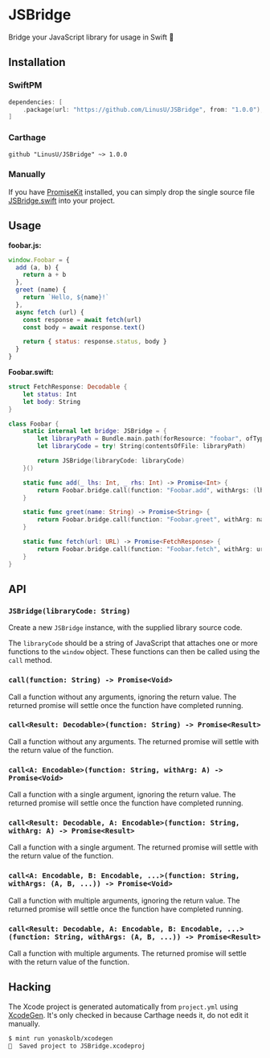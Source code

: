 # JSBridge

Bridge your JavaScript library for usage in Swift 🚀

## Installation

### SwiftPM

```swift
dependencies: [
    .package(url: "https://github.com/LinusU/JSBridge", from: "1.0.0"),
]
```

### Carthage

```text
github "LinusU/JSBridge" ~> 1.0.0
```

### Manually

If you have [PromiseKit](https://github.com/mxcl/PromiseKit) installed, you can simply drop the single source file [JSBridge.swift](Sources/JSBridge.swift) into your project.

## Usage

**foobar.js:**

```js
window.Foobar = {
  add (a, b) {
    return a + b
  },
  greet (name) {
    return `Hello, ${name}!`
  },
  async fetch (url) {
    const response = await fetch(url)
    const body = await response.text()

    return { status: response.status, body }
  }
}
```

**Foobar.swift:**

```swift
struct FetchResponse: Decodable {
    let status: Int
    let body: String
}

class Foobar {
    static internal let bridge: JSBridge = {
        let libraryPath = Bundle.main.path(forResource: "foobar", ofType: "js")!
        let libraryCode = try! String(contentsOfFile: libraryPath)

        return JSBridge(libraryCode: libraryCode)
    }()

    static func add(_ lhs: Int, _ rhs: Int) -> Promise<Int> {
        return Foobar.bridge.call(function: "Foobar.add", withArgs: (lhs, rhs)) as Promise<Int>
    }

    static func greet(name: String) -> Promise<String> {
        return Foobar.bridge.call(function: "Foobar.greet", withArg: name) as Promise<String>
    }

    static func fetch(url: URL) -> Promise<FetchResponse> {
        return Foobar.bridge.call(function: "Foobar.fetch", withArg: url) as Promise<FetchResponse>
    }
}
```

## API

### `JSBridge(libraryCode: String)`

Create a new `JSBridge` instance, with the supplied library source code.

The `libraryCode` should be a string of JavaScript that attaches one or more functions to the `window` object. These functions can then be called using the `call` method.

### `call(function: String) -> Promise<Void>`

Call a function without any arguments, ignoring the return value. The returned promise will settle once the function have completed running.

### `call<Result: Decodable>(function: String) -> Promise<Result>`

Call a function without any arguments. The returned promise will settle with the return value of the function.

### `call<A: Encodable>(function: String, withArg: A) -> Promise<Void>`

Call a function with a single argument, ignoring the return value. The returned promise will settle once the function have completed running.

### `call<Result: Decodable, A: Encodable>(function: String, withArg: A) -> Promise<Result>`

Call a function with a single argument. The returned promise will settle with the return value of the function.

### `call<A: Encodable, B: Encodable, ...>(function: String, withArgs: (A, B, ...)) -> Promise<Void>`

Call a function with multiple arguments, ignoring the return value. The returned promise will settle once the function have completed running.

### `call<Result: Decodable, A: Encodable, B: Encodable, ...>(function: String, withArgs: (A, B, ...)) -> Promise<Result>`

Call a function with multiple arguments. The returned promise will settle with the return value of the function.

## Hacking

The Xcode project is generated automatically from `project.yml` using [XcodeGen](https://github.com/yonaskolb/XcodeGen). It's only checked in because Carthage needs it, do not edit it manually.

```sh
$ mint run yonaskolb/xcodegen
💾  Saved project to JSBridge.xcodeproj
```
